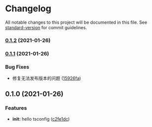 # Changelog

All notable changes to this project will be documented in this file. See [standard-version](https://github.com/conventional-changelog/standard-version) for commit guidelines.

### [0.1.2](https://github.com/chenyueban/tsconfig/compare/v0.1.1...v0.1.2) (2021-01-26)

### [0.1.1](https://github.com/chenyueban/tsconfig/compare/v0.1.0...v0.1.1) (2021-01-26)

### Bug Fixes

- 修复无法发布版本的问题 ([15926fa](https://github.com/chenyueban/tsconfig/commit/15926fa85f80dae59597af68dc626f6d1988a72f))

## 0.1.0 (2021-01-26)

### Features

- **init:** hello tsconfig ([c2fe1dc](https://github.com/chenyueban/tsconfig/commit/c2fe1dc93509286fca1f21e8868d8686409e5f8a))
